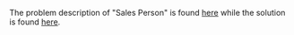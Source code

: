 The problem description of "Sales Person" is found [here](https://leetcode.com/problems/sales-person/) while the solution is found [here]().